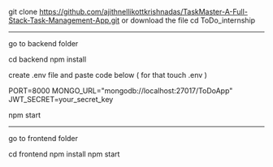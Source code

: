 git clone https://github.com/ajithnellikottkrishnadas/TaskMaster-A-Full-Stack-Task-Management-App.git  or download the file
cd ToDo_internship

-------------------------------------

go to backend folder 

cd backend
npm install

create .env file and paste code below ( for that touch .env )

PORT=8000
MONGO_URL="mongodb://localhost:27017/ToDoApp"
JWT_SECRET=your_secret_key

npm start

---------------------------------------------------
go to frontend folder 

cd frontend
npm install
npm start



